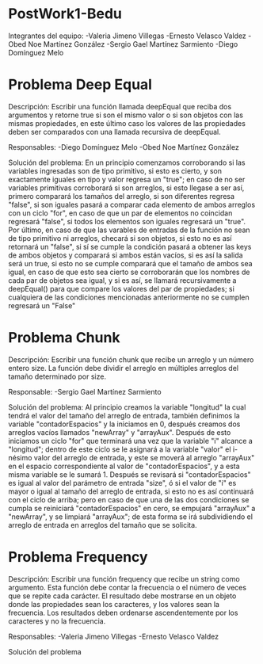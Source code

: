 # PostWork1-Bedu
Integrantes del equipo: 
-Valeria Jimeno Villegas
-Ernesto Velasco Valdez
-Obed Noe Martínez González
-Sergio Gael Martínez Sarmiento 
-Diego Domínguez Melo

# Problema Deep Equal 
Descripción: 
Escribir una función llamada deepEqual que reciba dos argumentos y retorne true si son el mismo valor o si son objetos con las mismas propiedades, en este último caso los valores de las propiedades deben ser comparados con una llamada recursiva de deepEqual.

Responsables: 
-Diego Domínguez Melo
-Obed Noe Martínez González

Solución del problema: 
En un principio comenzamos corroborando si las  variables ingresadas son de tipo primitivo, si esto es cierto, y son exactamente iguales en tipo y valor regresa un "true"; en caso de no ser variables primitivas corroborará si son arreglos, si esto llegase a ser así, primero comparará los tamaños del arreglo, si son diferentes regresa "false", si son iguales pasará a comparar cada elemento de ambos arreglos con un ciclo "for", en caso de que un par de elementos no coincidan regresará "false", si todos los elementos son iguales regresará un "true". 
Por último, en caso de que las varables de entradas de la función no sean de tipo primitivo ni arreglos, checará si son objetos, si esto no es así retornará un "false", si sí se cumple la condición pasará a obtener las keys de ambos objetos y comparará si ambos están vacíos, si es así la salida será un true, si esto no se cumple comparará que el tamaño de ambos sea igual, en caso de que esto sea cierto se corroborarán que los nombres de cada par de objetos sea igual, y si es así, se llamará recursivamente a deepEqual() para que compare los valores del par de propiedades; si cualquiera de las condiciones mencionadas anteriormente no se cumplen regresará un "False"


# Problema Chunk
Descripción: 
Escribir una función chunk que recibe un arreglo y un número entero size. La función debe dividir el arreglo en múltiples arreglos del tamaño determinado por size.

Responsable: 
-Sergio Gael Martínez Sarmiento

Solución del problema: 
Al principio creamos la variable "longitud" la cual tendrá el valor del tamaño del arreglo de entrada, también definimos la variable "contadorEspacios" y la iniciamos en 0, después creamos dos arreglos vacíos llamados "newArray" y "arrayAux". Después de esto iniciamos un ciclo "for" que terminará una vez que la variable "i" alcance a "longitud"; dentro de este ciclo se le asignará a la variable "valor" el i-nésimo valor del arreglo de entrada, y este se moverá al arreglo "arrayAux" en el espacio correspondiente al valor de "contadorEspacios", y a esta misma variable se le sumará 1. Después se revisará si "contadorEspacios" es igual al valor del parámetro de entrada "size", ó si el valor de "i" es mayor o igual al tamaño del arreglo de entrada, si esto no es así continuará con el ciclo de arriba; pero en caso de que una de las dos condiciones se cumpla se reiniciará "contadorEspacios" en cero, se empujará "arrayAux" a "newArray", y se limpiará "arrayAux"; de esta forma se irá subdividiendo el arreglo de entrada en arreglos del tamaño que se solicita. 

# Problema Frequency 
Descripción: 
Escribir una función frequency que recibe un string como argumento. Esta función debe contar la frecuencia o el número de veces que se repite cada carácter. El resultado debe mostrarse en un objeto donde las propiedades sean los caracteres, y los valores sean la frecuencia. Los resultados deben ordenarse ascendentemente por los caracteres y no la frecuencia.

Responsables: 
-Valeria Jimeno Villegas
-Ernesto Velasco Valdez

Solución del problema
